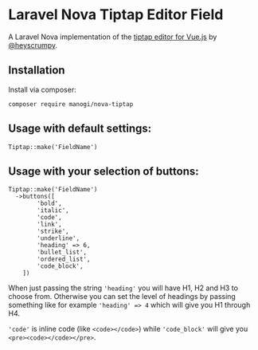 # Laravel Nova Tiptap Editor Field

A Laravel Nova implementation of the [tiptap editor for Vue.js](https://github.com/heyscrumpy/tiptap) by [@heyscrumpy](https://github.com/heyscrumpy).

## Installation

Install via composer:

```
composer require manogi/nova-tiptap
```

## Usage with default settings:

```
Tiptap::make('FieldName')
```

## Usage with your selection of buttons:

```
Tiptap::make('FieldName')
  ->buttons([
        'bold',
        'italic',
        'code',
        'link',
        'strike',
        'underline',
        'heading' => 6,
        'bullet_list',
        'ordered_list',
        'code_block',
    ])
```

When just passing the string `'heading'` you will have H1, H2 and H3 to choose from. Otherwise you can set the level of headings by passing something like for example `'heading' => 4` which will give you H1 through H4.

`'code'` is inline code (like `<code></code>`) while `'code_block'` will give you `<pre><code></code></pre>`.
